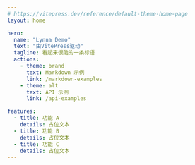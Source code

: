 ```yaml
---
# https://vitepress.dev/reference/default-theme-home-page
layout: home

hero:
  name: "Lynna Demo"
  text: "由VitePress驱动"
  tagline: 看起来很酷的一条标语
  actions:
    - theme: brand
      text: Markdown 示例
      link: /markdown-examples
    - theme: alt
      text: API 示例
      link: /api-examples

features:
  - title: 功能 A
    details: 占位文本
  - title: 功能 B
    details: 占位文本
  - title: 功能 C
    details: 占位文本
---
```


